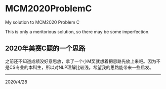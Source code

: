 # MCM2020ProblemC
My solution to MCM2020 Problem C

This is only a meritorious solution, so there may be some imperfection.

## 2020年美赛C题的一个思路

之前还不知道成绩没好意思放，拿了一个小M奖就想着把思路先放上来吧。因为不是CS专业的本科生，所以对NLP理解比较浅，希望我的思路能带来一些启发。

----
2020/4/28
